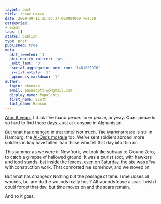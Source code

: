 ```yaml
---
layout: post
title: Inner Peace
date: 2009-09-11 21:26:37.000000000 +02:00
categories:
- expat
tags: []
status: publish
type: post
published: true
meta:
  aktt_tweeted: '1'
  aktt_notify_twitter: 'yes'
  _edit_last: '3'
  _social_aggregation_next_run: '1401622976'
  _social_notify: '1'
  _wpcom_is_markdown: '1'
author:
  login: shanson
  email: papascott-wp@gmail.com
  display_name: PapaScott
  first_name: Scott
  last_name: Hanson
---
```

<p><a href="https://www.papascott.de/archives/2001/09/12/the-day-the-earth-stood-still/">After 8 years</a>, I think I've found peace. Inner peace, anyway. Outer peace is so hard to find these days. Just ask anyone in Afghanistan.</p>
<p>But what has changed in that time? Not much. The <a href="http://en.wikipedia.org/wiki/Hamburg_cell#Background">Marienstrasse</a> is still in Hamburg, the <a href="http://en.wikipedia.org/wiki/Al-Quds_Mosque">Al-Quds mosque</a> too. We've sent soldiers abroad, more soldiers in Iraq have fallen than those who fell that day into thin air.</p>
<p>This summer as we were in New York, we took the subway to Ground Zero, to catch a glimpse of hallowed ground. It was a tourist spot, with hawkers and food stands, but inside the fences, even on Saturday, the site was <em>alive</em> with construction work. That comforted me somehow, and we moved on.</p>
<p>But what has changed? Nothing but the passage of time. Time closes all wounds, but are do the wounds really heal? All wounds leave a scar. I wish I could <a href="https://www.papascott.de/archives/2006/09/10/five-years/">forget that day</a>, but time moves on and the scars remain.</p>
<p>And so it goes.</p>
